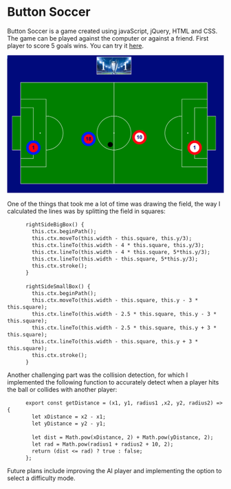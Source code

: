 # Button Soccer

Button Soccer is a game created using javaScript, jQuery, HTML and CSS. The game can be played against the computer or against a friend.  First player to score 5 goals wins.
You can try it [here](http://bogdanbobletec.us/button-soccer/index.html).

![soccer](https://raw.githubusercontent.com/Bogdan18b/button-soccer/master/assets/field.png)

One of the things that took me a lot of time was drawing the field, the way I calculated the lines was by splitting the field in squares:

          rightSideBigBox() {
            this.ctx.beginPath();
            this.ctx.moveTo(this.width - this.square, this.y/3);
            this.ctx.lineTo(this.width - 4 * this.square, this.y/3);
            this.ctx.lineTo(this.width - 4 * this.square, 5*this.y/3);
            this.ctx.lineTo(this.width - this.square, 5*this.y/3);
            this.ctx.stroke();
          }

          rightSideSmallBox() {
            this.ctx.beginPath();
            this.ctx.moveTo(this.width - this.square, this.y - 3 * this.square);
            this.ctx.lineTo(this.width - 2.5 * this.square, this.y - 3 * this.square);
            this.ctx.lineTo(this.width - 2.5 * this.square, this.y + 3 * this.square);
            this.ctx.lineTo(this.width - this.square, this.y + 3 * this.square);
            this.ctx.stroke();
          }

  Another challenging part was the collision detection, for which I implemented the following function to accurately detect when a player hits the ball or collides with another player:

          export const getDistance = (x1, y1, radius1 ,x2, y2, radius2) => {
            let xDistance = x2 - x1;
            let yDistance = y2 - y1;

            let dist = Math.pow(xDistance, 2) + Math.pow(yDistance, 2);
            let rad = Math.pow(radius1 + radius2 + 10, 2);
            return (dist <= rad) ? true : false;
          };

Future plans include improving the AI player and implementing the option to select a difficulty mode.
